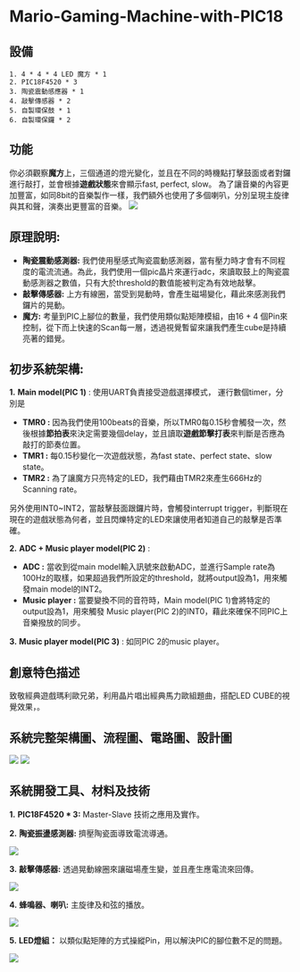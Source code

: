 # Mario-Gaming-Machine-with-PIC18
## 設備
    1. 4 * 4 * 4 LED 魔方 * 1
    2. PIC18F4520 * 3
    3. 陶瓷震動感應器 * 1
    4. 敲擊傳感器 * 2
    5. 自製環保鼓 * 1
    6. 自製環保鑼 * 2
## 功能
你必須觀察**魔方**上，三個通道的燈光變化，並且在不同的時機點打擊鼓面或者對鑼進行敲打，並會根據**遊戲狀態**來會顯示fast, perfect, slow。
為了讓音樂的內容更加豐富，如同8bit的音樂製作一樣，我們額外也使用了多個喇叭，分別呈現主旋律與其和聲，演奏出更豐富的音樂。
![](https://i.imgur.com/xtnqyck.jpg)

## 原理說明:
* **陶瓷震動感測器:** 
我們使用壓感式陶瓷震動感測器，當有壓力時才會有不同程度的電流流通。為此，我們使用一個pic晶片來運行adc，來讀取鼓上的陶瓷震動感測器之數值，只有大於threshold的數值能被判定為有效地敲擊。
* **敲擊傳感器:** 
上方有線圈，當受到晃動時，會產生磁場變化，藉此來感測我們鑼片的晃動。
* **魔方:** 
考量到PIC上腳位的數量，我們使用類似點矩陣模組，由16 + 4 個Pin來控制，從下而上快速的Scan每一層，透過視覺暫留來讓我們產生cube是持續亮著的錯覺。
## 初步系統架構:
**1.** **Main model(PIC 1)** : 使用UART負責接受遊戲選擇模式，
運行數個timer，分別是
* **TMR0 :**
因為我們使用100beats的音樂，所以TMR0每0.15秒會觸發一次，然後根據**節拍表**來決定需要幾個delay，並且讀取**遊戲節擊打表**來判斷是否應為敲打的節奏位置。
* **TMR1 :** 
每0.15秒變化一次遊戲狀態，為fast state、perfect state、slow state。
* **TMR2 :**
為了讓魔方只亮特定的LED，我們藉由TMR2來產生666Hz的Scanning rate。

另外使用INT0~INT2，當敲擊鼓面跟鑼片時，會觸發interrupt trigger，判斷現在現在的遊戲狀態為何者，並且閃爍特定的LED來讓使用者知道自己的敲擊是否準確。

**2.** **ADC + Music player model(PIC 2)** : 
* **ADC :** 當收到從main model輸入訊號來啟動ADC，並進行Sample rate為100Hz的取樣，如果超過我們所設定的threshold，就將output設為1，用來觸發main model的INT2。
* **Music player :** 當要變換不同的音符時，Main model(PIC 1)會將特定的output設為1，用來觸發 Music player(PIC 2)的INT0，藉此來確保不同PIC上音樂撥放的同步。

**3.** **Music player model(PIC 3)** : 如同PIC 2的music player。

## 創意特色描述

致敬經典遊戲瑪利歐兄弟，利用晶片唱出經典馬力歐組題曲，搭配LED CUBE的視覺效果，。

## 系統完整架構圖、流程圖、電路圖、設計圖
![](https://i.imgur.com/3PJxxPI.png)
![](https://i.imgur.com/8hJRFDe.jpg)

## 系統開發工具、材料及技術
**1.** **PIC18F4520 * 3:** Master-Slave 技術之應用及實作。

**2.** **陶瓷振盪感測器:** 擠壓陶瓷面導致電流導通。

![](https://i.imgur.com/X8eMWCL.jpg)

**3.** **敲擊傳感器:** 透過晃動線圈來讓磁場產生變，並且產生應電流來回傳。

![](https://i.imgur.com/hX8fFpe.jpg)

**4.** **蜂鳴器、喇叭:** 主旋律及和弦的播放。

![](https://i.imgur.com/5YiMCQY.jpg)

**5.** **LED燈組：** 以類似點矩陣的方式操縱Pin，用以解決PIC的腳位數不足的問題。

![](https://i.imgur.com/uYycuqq.jpg) 

